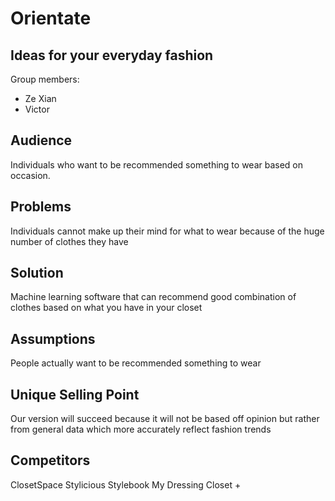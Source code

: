 # Orientate
## Ideas for your everyday fashion

Group members: 
* Ze Xian
* Victor 

## Audience
Individuals who want to be recommended something to wear based on occasion.

## Problems
Individuals cannot make up their mind for what to wear because of the huge number of clothes they have

## Solution
Machine learning software that can recommend good combination of clothes based on what you have in your closet


## Assumptions
People actually want to be recommended something to wear

## Unique Selling Point
Our version will succeed because it will not be based off opinion but rather from general data which more accurately reflect fashion trends

## Competitors
ClosetSpace
Stylicious
Stylebook
My Dressing
Closet +
